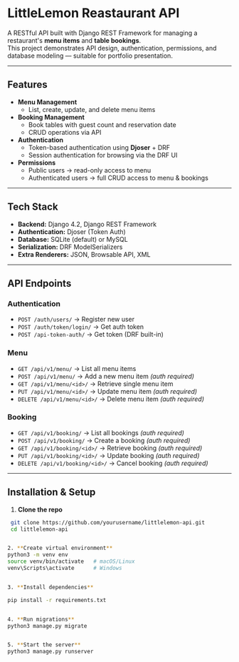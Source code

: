 # LittleLemon Reastaurant API

A RESTful API built with Django REST Framework for managing a restaurant's **menu items** and **table bookings**.  
This project demonstrates API design, authentication, permissions, and database modeling — suitable for portfolio presentation.

---

## Features
- **Menu Management**  
  - List, create, update, and delete menu items  
- **Booking Management**  
  - Book tables with guest count and reservation date  
  - CRUD operations via API  
- **Authentication**  
  - Token-based authentication using **Djoser** + DRF  
  - Session authentication for browsing via the DRF UI  
- **Permissions**  
  - Public users → read-only access to menu  
  - Authenticated users → full CRUD access to menu & bookings  

---

## Tech Stack
- **Backend:** Django 4.2, Django REST Framework
- **Authentication:** Djoser (Token Auth)
- **Database:** SQLite (default) or MySQL
- **Serialization:** DRF ModelSerializers
- **Extra Renderers:** JSON, Browsable API, XML

---

## API Endpoints

### Authentication
- `POST /auth/users/` → Register new user  
- `POST /auth/token/login/` → Get auth token  
- `POST /api-token-auth/` → Get token (DRF built-in)  

### Menu
- `GET /api/v1/menu/` → List all menu items  
- `POST /api/v1/menu/` → Add a new menu item *(auth required)*  
- `GET /api/v1/menu/<id>/` → Retrieve single menu item  
- `PUT /api/v1/menu/<id>/` → Update menu item *(auth required)*  
- `DELETE /api/v1/menu/<id>/` → Delete menu item *(auth required)*  

### Booking
- `GET /api/v1/booking/` → List all bookings *(auth required)*  
- `POST /api/v1/booking/` → Create a booking *(auth required)*  
- `GET /api/v1/booking/<id>/` → Retrieve booking *(auth required)*  
- `PUT /api/v1/booking/<id>/` → Update booking *(auth required)*  
- `DELETE /api/v1/booking/<id>/` → Cancel booking *(auth required)*  

---

## Installation & Setup

1. **Clone the repo**
  ```bash
   git clone https://github.com/yourusername/littlelemon-api.git
   cd littlelemon-api


2. **Create virtual environment**
python3 -m venv env
source venv/bin/activate   # macOS/Linux
venv\Scripts\activate      # Windows


3. **Install dependencies**

pip install -r requirements.txt


4. **Run migrations**
python3 manage.py migrate


5. **Start the server**
python3 manage.py runserver

